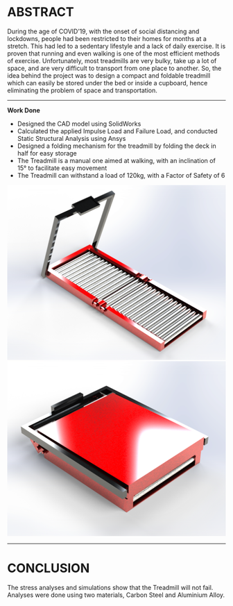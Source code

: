 # ABSTRACT

During the age of COVID’19, with the onset of social distancing and lockdowns, people had been restricted to their homes for months at a stretch. This had led to a sedentary lifestyle and a lack of daily exercise. It is proven that running and even walking is one of the most efficient methods of exercise. Unfortunately, most treadmills are very bulky, take up a lot of space, and are very difficult to transport from one place to another. So, the idea behind the project was to design a compact and foldable treadmill which can easily be stored under the bed or inside a cupboard, hence eliminating the problem of space and transportation.

---

**Work Done**

* Designed the CAD model using SolidWorks
* Calculated the applied Impulse Load and Failure Load, and conducted Static Structural Analysis using Ansys
* Designed a folding mechanism for the treadmill by folding the deck in half for easy storage
* The Treadmill is a manual one aimed at walking, with an inclination of 15° to facilitate easy movement
* The Treadmill can withstand a load of 120kg, with a Factor of Safety of 6

<img src='/Treadmill/Images/Rendered Image.png'>

<img src='/Treadmill/Images/Rendered Image (Folded).png'>


---

# CONCLUSION

The stress analyses and simulations show that the Treadmill will not fail. Analyses were done using two materials, Carbon Steel and Aluminium Alloy. 